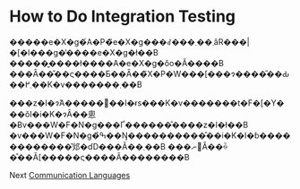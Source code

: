 # How to Do Integration Testing
[//]: # (Version:1.0.0)
�����e�X�g�́A�P�̃e�X�g���ꂽ���܂��܂ȃR���|�[�l���g�̓����e�X�g�ł��B �����͍����ł����A�e�X�g�ŏo�Ă����B ���Ȃ��̌��ς����Ƃ��Ȃ��̃X�P�W���[���ɂ����̎��Ԃ��܂߂��K�v�������܂��B

���z�I�ɂ́A�����𖾎��I�ɍs���K�v�������t�F�[�Y���ŏI�i�K�ɂȂ��悤�Ƀv���W�F�N�g���Ґ������̂����z�I�ł��B �v���W�F�N�g�̉ߒ��Ŋ����������̂��i�K�I�ɓ������������͂邩�ɗD���Ă��܂��B ���ނ𓾂Ȃ��ꍇ�͒��Ӑ[�����ς����Ă��������B

Next [Communication Languages](09-Communication-Languages.md)